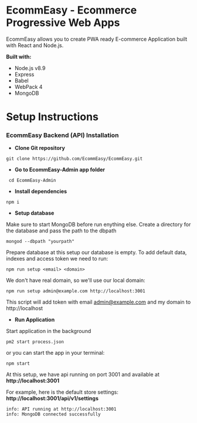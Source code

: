 # EcommEasy - Ecommerce Progressive Web Apps
EcommEasy allows you to create PWA ready E-commerce Application built with React and Node.js.

**Built with:**
* Node.js v8.9
* Express
* Babel
* WebPack 4
* MongoDB

# Setup Instructions

### EcommEasy Backend (API) Installation
  
- **Clone Git repository**
```shell
git clone https://github.com/EcommEasy/EcommEasy.git
```
- **Go to EcommEasy-Admin app folder**
```shell
 cd EcommEasy-Admin
```
 
- **Install dependencies**
```shell
npm i
```
  
- **Setup database** 
  
Make sure to start MongoDB before run enything else.
Create a directory for the database and pass the path to the dbpath 
```shell
mongod --dbpath "yourpath"
```

Prepare database at this setup our database is empty. To add default data, indexes and access token we need to run:

```shell
npm run setup <email> <domain>
```
  
We don't have real domain, so we'll use our local domain:

```shell
npm run setup admin@example.com http://localhost:3001
```
This script will add token with email admin@example.com and my domain to http://localhost

- **Run Application**
    
Start application in the background

```shell
pm2 start process.json
```
or you can start the app in your terminal:  

```shell
npm start
```
  
At this setup, we have api running on port 3001 and available at **http://localhost:3001**
  
For example, here is the default store settings: **http://localhost:3001/api/v1/settings**  
  
```shell
info: API running at http://localhost:3001
info: MongoDB connected successfully
```
